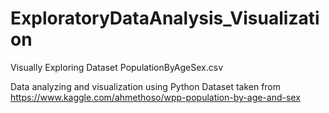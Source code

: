 # ExploratoryDataAnalysis_Visualization
Visually Exploring Dataset PopulationByAgeSex.csv

Data analyzing and visualization using Python
Dataset taken from https://www.kaggle.com/ahmethoso/wpp-population-by-age-and-sex





